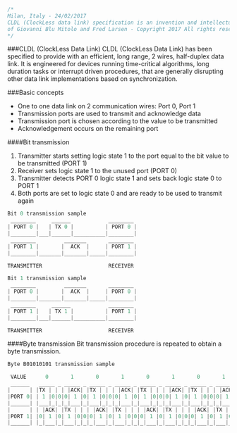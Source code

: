 ```cpp
/*
Milan, Italy - 24/02/2017
CLDL (ClockLess data link) specification is an invention and intellectual property
of Giovanni Blu Mitolo and Fred Larsen - Copyright 2017 All rights reserved
*/
```
###CLDL (ClockLess Data Link)
CLDL (ClockLess Data Link) has been specified to provide with an efficient, long range, 2 wires, half-duplex data link. It is engineered for devices running time-critical algorithms, long duration tasks or interrupt driven procedures, that are generally disrupting other data link implementations based on synchronization.

###Basic concepts
* One to one data link on 2 communication wires: Port 0, Port 1
* Transmission ports are used to transmit and acknowledge data
* Transmission port is chosen according to the value to be transmitted
* Acknowledgement occurs on the remaining port

####Bit transmission

1. Transmitter starts setting logic state 1 to the port equal to the bit value to be transmitted (PORT 1)
2. Receiver sets logic state 1 to the unused port (PORT 0)
3. Transmitter detects PORT 0 logic state 1 and sets back logic state 0 to PORT 1
4. Both ports are set to logic state 0 and are ready to be used to transmit again

```cpp
Bit 0 transmission sample   
 ________     ______            ________
| PORT 0 |   | TX 0 |          | PORT 0 |
|________|___|______|__________|________|
 ________         _______       ________
| PORT 1 |       |  ACK  |     | PORT 1 |
|________|_______|_______|_____|________|

TRANSMITTER                     RECEIVER

Bit 1 transmission sample
 ________         _______       ________
| PORT 0 |       |  ACK  |     | PORT 0 |
|________|_______|_______|_____|________|
 ________     ______            ________
| PORT 1 |   | TX 1 |          | PORT 1 |
|________|___|______|__________|________|

TRANSMITTER                     RECEIVER

```

####Byte transmission
Bit transmission procedure is repeated to obtain a byte transmission.

```cpp
Byte B01010101 transmission sample

 VALUE      0       1       0       1       0       1       0       1
 ______   _____ _ _____ _ _____ _ _____ _ _____ _ _____ _ _____ _ _____   ______
|      | |TX | | | |ACK| |TX | | | |ACK| |TX | | | |ACK| |TX | | | |ACK| |      |
|PORT 0| | 1 |0|0|0| 1 |0| 1 |0|0|0| 1 |0| 1 |0|0|0| 1 |0| 1 |0|0|0| 1 | |PORT 0|
|______| |___|_|_|_|___|_|___|_|_|_|___|_|___|_|_|_|___|_|___|_|_|_|___| |______|
|      | | |ACK| |TX | | | |ACK| |TX | | | |ACK| |TX | | | |ACK| |TX | | |      |
|PORT 1| |0| 1 |0| 1 |0|0|0| 1 |0| 1 |0|0|0| 1 |0| 1 |0|0|0| 1 |0| 1 |0| |PORT 1|
|______| |_|___|_|___|_|_|_|___|_|___|_|_|_|___|_|___|_|_|_|___|_|___|_| |______|
```
